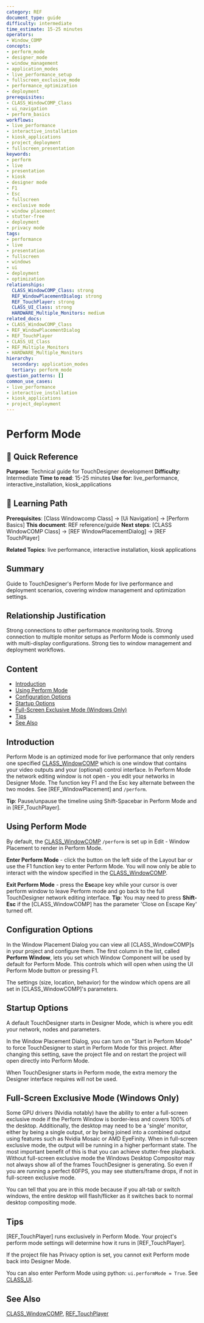 ```yaml
---
category: REF
document_type: guide
difficulty: intermediate
time_estimate: 15-25 minutes
operators:
- Window_COMP
concepts:
- perform_mode
- designer_mode
- window_management
- application_modes
- live_performance_setup
- fullscreen_exclusive_mode
- performance_optimization
- deployment
prerequisites:
- CLASS_WindowCOMP_Class
- ui_navigation
- perform_basics
workflows:
- live_performance
- interactive_installation
- kiosk_applications
- project_deployment
- fullscreen_presentation
keywords:
- perform
- live
- presentation
- kiosk
- designer mode
- F1
- Esc
- fullscreen
- exclusive mode
- window placement
- stutter-free
- deployment
- privacy mode
tags:
- performance
- live
- presentation
- fullscreen
- windows
- ui
- deployment
- optimization
relationships:
  CLASS_WindowCOMP_Class: strong
  REF_WindowPlacementDialog: strong
  REF_TouchPlayer: strong
  CLASS_UI_Class: strong
  HARDWARE_Multiple_Monitors: medium
related_docs:
- CLASS_WindowCOMP_Class
- REF_WindowPlacementDialog
- REF_TouchPlayer
- CLASS_UI_Class
- REF_Multiple_Monitors
- HARDWARE_Multiple_Monitors
hierarchy:
  secondary: application_modes
  tertiary: perform_mode
question_patterns: []
common_use_cases:
- live_performance
- interactive_installation
- kiosk_applications
- project_deployment
---
```


# Perform Mode

<!-- TD-META
category: REF
document_type: guide
operators: [Window_COMP]
concepts: [perform_mode, designer_mode, window_management, application_modes, live_performance_setup, fullscreen_exclusive_mode, performance_optimization, deployment]
prerequisites: [CLASS_WindowCOMP_Class, ui_navigation, perform_basics]
workflows: [live_performance, interactive_installation, kiosk_applications, project_deployment, fullscreen_presentation]
related: [CLASS_WindowCOMP_Class, REF_WindowPlacementDialog, REF_TouchPlayer, CLASS_UI_Class, REF_Multiple_Monitors, HARDWARE_Multiple_Monitors]
relationships: {
  "CLASS_WindowCOMP_Class": "strong",
  "REF_WindowPlacementDialog": "strong",
  "REF_TouchPlayer": "strong",
  "CLASS_UI_Class": "strong",
  "HARDWARE_Multiple_Monitors": "medium"
}
hierarchy:
  primary: "ui"
  secondary: "application_modes"
  tertiary: "perform_mode"
keywords: [perform, live, presentation, kiosk, designer mode, F1, Esc, fullscreen, exclusive mode, window placement, stutter-free, deployment, privacy mode]
tags: [performance, live, presentation, fullscreen, windows, ui, deployment, optimization]
TD-META -->

## 🎯 Quick Reference

**Purpose**: Technical guide for TouchDesigner development
**Difficulty**: Intermediate
**Time to read**: 15-25 minutes
**Use for**: live_performance, interactive_installation, kiosk_applications

## 🔗 Learning Path

**Prerequisites**: [Class Windowcomp Class] → [Ui Navigation] → [Perform Basics]
**This document**: REF reference/guide
**Next steps**: [CLASS WindowCOMP Class] → [REF WindowPlacementDialog] → [REF TouchPlayer]

**Related Topics**: live performance, interactive installation, kiosk applications

## Summary

Guide to TouchDesigner's Perform Mode for live performance and deployment scenarios, covering window management and optimization settings.

## Relationship Justification

Strong connections to other performance monitoring tools. Strong connection to multiple monitor setups as Perform Mode is commonly used with multi-display configurations. Strong ties to window management and deployment workflows.

## Content

- [Introduction](#introduction)
- [Using Perform Mode](#using-perform-mode)
- [Configuration Options](#configuration-options)
- [Startup Options](#startup-options)
- [Full-Screen Exclusive Mode (Windows Only)](#full-screen-exclusive-mode-windows-only)
- [Tips](#tips)
- [See Also](#see-also)

## Introduction

Perform Mode is an optimized mode for live performance that only renders one specified [CLASS_WindowCOMP](CLASS_windowCOMP_Class.md) which is one window that contains your video outputs and your (optional) control interface. In Perform Mode the network editing window is not open - you edit your networks in Designer Mode. The function key F1 and the Esc key alternate between the two modes. See [REF_WindowPlacement] and `/perform`.

**Tip**: Pause/unpause the timeline using Shift-Spacebar in Perform Mode and in [REF_TouchPlayer].

## Using Perform Mode

By default, the [CLASS_WindowCOMP](CLASS_windowCOMP_Class.md) `/perform` is set up in Edit - Window Placement to render in Perform Mode.

**Enter Perform Mode** - click the button on the left side of the Layout bar or use the F1 function key to enter Perform Mode. You will now only be able to interact with the window specified in the [CLASS_WindowCOMP](CLASS_windowCOMP_Class.md).

**Exit Perform Mode** - press the **Esc**ape key while your cursor is over perform window to leave Perform mode and go back to the full TouchDesigner network editing interface. **Tip**: You may need to press **Shift-Esc** if the [CLASS_WindowCOMP] has the parameter 'Close on Escape Key' turned off.

## Configuration Options

In the Window Placement Dialog you can view all [CLASS_WindowCOMP]s in your project and configure them. The first column in the list, called **Perform Window**, lets you set which Window Component will be used by default for Perform Mode. This controls which will open when using the UI Perform Mode button or pressing F1.

The settings (size, location, behavior) for the window which opens are all set in [CLASS_WindowCOMP]'s parameters.

## Startup Options

A default TouchDesigner starts in Designer Mode, which is where you edit your network, nodes and parameters.

In the Window Placement Dialog, you can turn on "Start in Perform Mode" to force TouchDesigner to start in Perform Mode for this project. After changing this setting, save the project file and on restart the project will open directly into Perform Mode.

When TouchDesigner starts in Perform mode, the extra memory the Designer interface requires will not be used.

## Full-Screen Exclusive Mode (Windows Only)

Some GPU drivers (Nvidia notably) have the ability to enter a full-screen exclusive mode if the Perform Window is border-less and covers 100% of the desktop. Additionally, the desktop may need to be a 'single' monitor, either by being a single output, or by being joined into a combined output using features such as Nvidia Mosaic or AMD EyeFinity. When in full-screen exclusive mode, the output will be running in a higher performant state. The most important benefit of this is that you can achieve stutter-free playback. Without full-screen exclusive mode the Windows Desktop Compositor may not always show all of the frames TouchDesigner is generating. So even if you are running a perfect 60FPS, you may see stutters/frame drops, if not in full-screen exclusive mode.

You can tell that you are in this mode because if you alt-tab or switch windows, the entire desktop will flash/flicker as it switches back to normal desktop compositing mode.

## Tips

[REF_TouchPlayer] runs exclusively in Perform Mode. Your project's perform mode settings will determine how it runs in [REF_TouchPlayer].

If the project file has Privacy option is set, you cannot exit Perform mode back into Designer Mode.

You can also enter Perform Mode using python: `ui.performMode = True`. See [CLASS_UI](CLASS_UI_Class.md).

## See Also

[CLASS_WindowCOMP](CLASS_windowCOMP_Class.md), [REF_TouchPlayer](REF_TouchPlayer.md)
